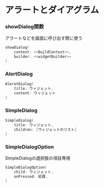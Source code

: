 # アラートとダイアグラム
### showDialog関数
アラートなどを画面に呼び出す際に使う

```c++
showDialog(
    context: <<BuildContext>>,
    builder: <<widgetBuilder>>
)
```

### AlertDialog

```c++
AleretDialog(
    title: ウィジェット,
    content: ウィジェット
)
```

### SimpleDialog
```c++
SimpleDialog(
    title: ウィジェット,
    children: [ウィジェットのリスト]
)
```

### SimpleDialogOption
SimpleDialogの選択肢の項目専用  

```c++
SimpleDialogOption(
    child: ウィジェット,
    onPressed: 処理,
)
```

